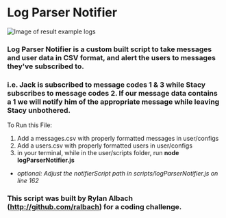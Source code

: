 # Log Parser Notifier

![Image of result example logs](alertScreenShot.jpg)

### Log Parser Notifier is a custom built script to take messages and user data in CSV format, and alert the users to messages they've subscribed to.

### i.e. Jack is subscribed to message codes 1 & 3 while Stacy subscribes to message codes 2. If our message data contains a 1 we will notify him of the appropriate message while leaving Stacy unbothered.

To Run this File:
1.  Add a messages.csv with properly formatted messages in user/configs
1.  Add a users.csv with properly formatted users in user/configs
1.  in your terminal, while in the user/scripts folder, run **node logParserNotifier.js**
   * *optional: Adjust the notifierScript path in scripts/logParserNotifier.js on line 162*

### This script was built by Rylan Albach (http://github.com/ralbach) for a coding challenge.
